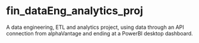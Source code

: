 # fin_dataEng_analytics_proj
A data engineering, ETL and analytics project, using data through an API connection from alphaVantage and ending at a PowerBI desktop dashboard.

